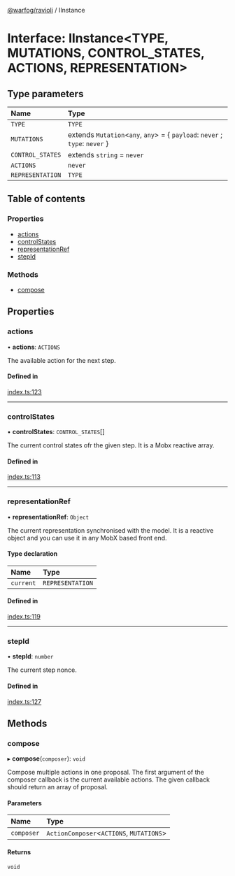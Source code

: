 [@warfog/ravioli](../README.md) / IInstance

# Interface: IInstance<TYPE, MUTATIONS, CONTROL_STATES, ACTIONS, REPRESENTATION\>

## Type parameters

| Name | Type |
| :------ | :------ |
| `TYPE` | `TYPE` |
| `MUTATIONS` | extends `Mutation`<`any`, `any`\> = { `payload`: `never` ; `type`: `never`  } |
| `CONTROL_STATES` | extends `string` = `never` |
| `ACTIONS` | `never` |
| `REPRESENTATION` | `TYPE` |

## Table of contents

### Properties

- [actions](IInstance.md#actions)
- [controlStates](IInstance.md#controlstates)
- [representationRef](IInstance.md#representationref)
- [stepId](IInstance.md#stepid)

### Methods

- [compose](IInstance.md#compose)

## Properties

### actions

• **actions**: `ACTIONS`

The available action for the next step.

#### Defined in

[index.ts:123](https://github.com/dagatsoin/ravioli/blob/9362e0d/src/api/index.ts#L123)

___

### controlStates

• **controlStates**: `CONTROL_STATES`[]

The current control states ofr the given step. It is a Mobx reactive array.

#### Defined in

[index.ts:113](https://github.com/dagatsoin/ravioli/blob/9362e0d/src/api/index.ts#L113)

___

### representationRef

• **representationRef**: `Object`

The current representation synchronised with the model.
It is a reactive object and you can use it in any MobX based
front end.

#### Type declaration

| Name | Type |
| :------ | :------ |
| `current` | `REPRESENTATION` |

#### Defined in

[index.ts:119](https://github.com/dagatsoin/ravioli/blob/9362e0d/src/api/index.ts#L119)

___

### stepId

• **stepId**: `number`

The current step nonce.

#### Defined in

[index.ts:127](https://github.com/dagatsoin/ravioli/blob/9362e0d/src/api/index.ts#L127)

## Methods

### compose

▸ **compose**(`composer`): `void`

Compose multiple actions in one proposal.
The first argument of the composer callback is the current available actions.
The given callback should return an array of proposal.

#### Parameters

| Name | Type |
| :------ | :------ |
| `composer` | `ActionComposer`<`ACTIONS`, `MUTATIONS`\> |

#### Returns

`void`
